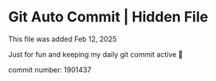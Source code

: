 # Git Auto Commit | Hidden File

This file was added Feb 12, 2025

Just for fun and keeping my daily git commit active 🤪

commit number: 1901437
